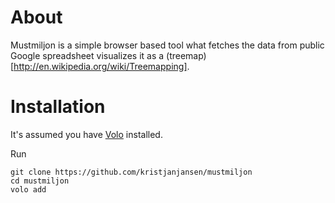 # About

Mustmiljon is a simple browser based tool what fetches the data from public Google spreadsheet visualizes it as a (treemap)[http://en.wikipedia.org/wiki/Treemapping].

# Installation

It's assumed you have [Volo](https://github.com/volojs/volo) installed.

Run

```
git clone https://github.com/kristjanjansen/mustmiljon
cd mustmiljon
volo add
```